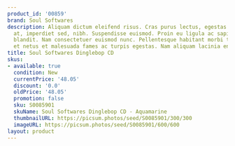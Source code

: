 ```yaml
---
product_id: '00859'
brand: Soul Softwares
description: Aliquam dictum eleifend risus. Cras purus lectus, egestas eu, vehicula
  at, imperdiet sed, nibh. Suspendisse euismod. Proin eu ligula ac sapien suscipit
  blandit. Nam consectetuer euismod nunc. Pellentesque habitant morbi tristique senectus
  et netus et malesuada fames ac turpis egestas. Nam aliquam lacinia enim.
title: Soul Softwares Dinglebop CD
skus:
- available: true
  condition: New
  currentPrice: '48.05'
  discount: '0.0'
  oldPrice: '48.05'
  promotion: false
  sku: S0085901
  skuName: Soul Softwares Dinglebop CD - Aquamarine
  thumbnailURL: https://picsum.photos/seed/S0085901/300/300
  imageURL: https://picsum.photos/seed/S0085901/600/600
layout: product
---
```

